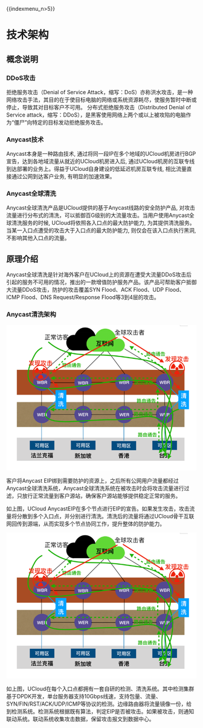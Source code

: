 
{{indexmenu_n>5}}

# 技术架构

## 概念说明
### DDoS攻击
拒绝服务攻击（Denial of Service Attack，缩写：DoS）亦称洪水攻击，是一种网络攻击手法，其目的在于使目标电脑的网络或系统资源耗尽，使服务暂时中断或停止，导致其对目标客户不可用。
分布式拒绝服务攻击（Distributed Denial of Service attack，缩写：DDoS），是黑客使用网络上两个或以上被攻陷的电脑作为“僵尸”向特定的目标发动拒绝服务攻击。


### Anycast技术
Anycast本身是一种路由技术, 通过将同一段IP在多个地域的UCloud机房进行BGP宣告，达到各地域流量从就近的UCloud机房进入后, 通过UCloud机房的互联专线到达部署的业务上。得益于UCloud自身建设的低延迟机房互联专线, 相比流量直接通过公网到达客户业务, 有明显的加速效果。

### Anycast全球清洗

Anycast全球清洗产品是UCloud提供的基于Anycast线路的安全防护产品, 对攻击流量进行分布式的清洗，可以抵御百G级别的大流量攻击。当用户使用Anycast全球清洗服务的时候, UCloud将依照各入口点的最大防护能力, 为其提供清洗服务。当某一入口点遭受的攻击大于入口点的最大防护能力, 则仅会在该入口点执行黑洞, 不影响其他入口点的流量。

## 原理介绍

Anycast全球清洗是针对海外客户在UCloud上的资源在遭受大流量DDoS攻击后引起的服务不可用的情况，推出的一款增值防护服务产品。该产品可帮助客户抵御大流量DDoS攻击，防护的攻击覆盖SYN Flood、ACK Flood、UDP Flood、ICMP Flood、DNS Request/Response Flood等3到4层的攻击。

### Anycast清洗架构

![image](/images/arch1.png)

客户将Anycast EIP绑到需要防护的资源上，之后所有公网用户流量都经过Anycast全球清洗系统，Anycast全球清洗系统在被攻击时会将攻击流量进行过滤，只放行正常流量到客户源站，确保客户源站能够提供稳定正常的服务。

如上图，UCloud AnycastEIP在多个节点进行EIP的宣告。如果发生攻击，攻击流量将分散到多个入口点，并分别进行清洗。清洗后的流量将通过UCloud骨干互联网回传到源端，从而实现多个节点协同工作，提升整体的防护能力。


![image](/images/arch1.png)

如上图，UCloud在每个入口点都拥有一套自研的检测、清洗系统。其中检测集群基于DPDK开发，单台服务器支持10Gbps线速，支持包量、流量、SYN/FIN/RST/ACK/UDP/ICMP等协议的检测。边缘路由器将流量镜像一份，给到检测系统。检测系统根据既有算法，判定EIP是否被攻击。如果被攻击，则通知联动系统。联动系统收集攻击数据，保留攻击报文到数据中心。
